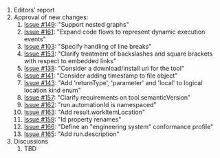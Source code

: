 1. Editors' report
1. Approval of new changes:
    1. [Issue #149](https://github.com/oasis-tcs/sarif-spec/issues/149): "Support nested graphs"
    1. [Issue #161](https://github.com/oasis-tcs/sarif-spec/issues/161): "Expand code flows to represent dynamic execution events"
    1. [Issue #103](https://github.com/oasis-tcs/sarif-spec/issues/103): "Specify handling of line breaks"
    1. [Issue #153](https://github.com/oasis-tcs/sarif-spec/issues/153): "Clarify treatment of backslashes and square brackets with respect to embedded links"
    1. [Issue #138](https://github.com/oasis-tcs/sarif-spec/issues/138): "Consider a download/install uri for the tool"
    1. [Issue #141](https://github.com/oasis-tcs/sarif-spec/issues/141): "Consider adding timestamp to file object"
    1. [Issue #143](https://github.com/oasis-tcs/sarif-spec/issues/143): "Add 'returnType', 'parameter' and 'local' to logical location kind enum"
    1. [Issue #157](https://github.com/oasis-tcs/sarif-spec/issues/157): "Clarify requirements on tool.semanticVersion"
    1. [Issue #162](https://github.com/oasis-tcs/sarif-spec/issues/162): "run.automationId is namespaced"
    1. [Issue #163](https://github.com/oasis-tcs/sarif-spec/issues/163): "Add result.workItemLocation"
    1. [Issue #159](https://github.com/oasis-tcs/sarif-spec/issues/159): "Id property renames"
    1. [Issue #166](https://github.com/oasis-tcs/sarif-spec/issues/166): "Define an "engineering system" conformance profile"
    1. [Issue #165](https://github.com/oasis-tcs/sarif-spec/issues/165): "Add run.description"
1. Discussions
    1. TBD
